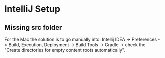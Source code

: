 # IntelliJ Setup

## Missing src folder
For the Mac the solution is to go manually into: Intellij IDEA -> Preferences -> Build, Execution, Deployment -> Build Tools -> Gradle -> check the "Create directories for empty content roots automatically".


